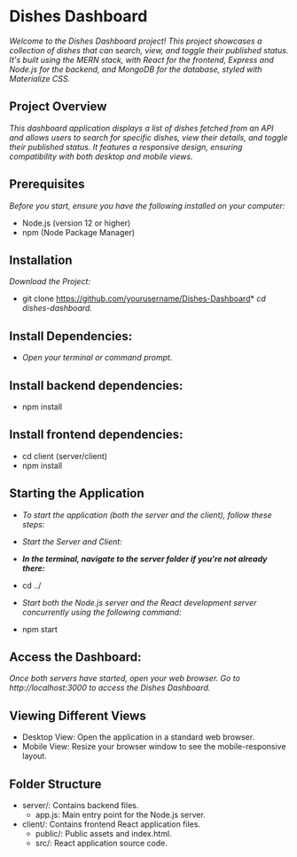 # Dishes Dashboard

*Welcome to the Dishes Dashboard project! This project showcases a collection of dishes that can search, view, and toggle their published status. It's built using the MERN stack, with React for the frontend, Express and Node.js for the backend, and MongoDB for the database, styled with Materialize CSS.*

## Project Overview
*This dashboard application displays a list of dishes fetched from an API and allows users to search for specific dishes, view their details, and toggle their published status. It features a responsive design, ensuring compatibility with both desktop and mobile views.*

## Prerequisites
*Before you start, ensure you have the following installed on your computer:*

* Node.js (version 12 or higher)
* npm (Node Package Manager)

## Installation
*Download the Project:*
 * git clone <https://github.com/yourusername/Dishes-Dashboard>*
*cd dishes-dashboard.*

## Install Dependencies:
* *Open your terminal or command prompt.*

## Install backend dependencies:
* npm install

## Install frontend dependencies:
* cd client (server/client)
* npm install

## Starting the Application
*  *To start the application (both the server and the client), follow these steps:*

* *Start the Server and Client:*
* __*In the terminal, navigate to the server folder if you're not already there:*__

* cd ../

* *Start both the Node.js server and the React development server concurrently using the following command:*

* npm start

## Access the Dashboard:
*Once both servers have started, open your web browser.*
*Go to http://localhost:3000 to access the Dishes Dashboard.*

##  Viewing Different Views
* Desktop View: Open the application in a standard web browser.
* Mobile View: Resize your browser window to see the mobile-responsive layout.


## Folder Structure

* server/: Contains backend files.
    - app.js: Main entry point for the Node.js server.
* client/: Contains frontend React application files.
    - public/: Public assets and index.html.
    - src/: React application source code.


